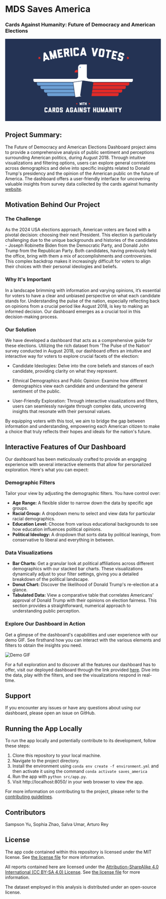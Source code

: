 # MDS Saves America 
### Cards Against Humanity: Future of Democracy and American Elections

<img src="img/election.png" width="700">

## Project Summary:
The Future of Democracy and American Elections Dashboard project aims to provide a comprehensive analysis of public sentiment and perceptions surrounding American politics, during August 2018. Through intuitive visualizations and filtering options, users can explore general correlations across demographics and delve into specific insights related to Donald Trump's presidency and the opinion of the American public on the future of America. The dashboard offers a user-friendly interface for uncovering valuable insights from survey data collected by the cards against humanity [website](https://thepulseofthenation.com/#future).

## Motivation Behind Our Project
### The Challenge
As the 2024 USA elections approach, American voters are faced with a pivotal decision: choosing their next President. This election is particularly challenging due to the unique backgrounds and histories of the candidates - Joseph Robinette Biden from the Democratic Party, and Donald John Trump from the Republican Party. Both candidates, having previously held the office, bring with them a mix of accomplishments and controversies. This complex backdrop makes it increasingly difficult for voters to align their choices with their personal ideologies and beliefs.

### Why It's Important
In a landscape brimming with information and varying opinions, it’s essential for voters to have a clear and unbiased perspective on what each candidate stands for. Understanding the pulse of the nation, especially reflecting back on opinions from a crucial period like August 2018, is key to making an informed decision. Our dashboard emerges as a crucial tool in this decision-making process.

### Our Solution
We have developed a dashboard that acts as a comprehensive guide for these elections. Utilizing the rich dataset from 'The Pulse of the Nation' survey conducted in August 2018, our dashboard offers an intuitive and interactive way for voters to explore crucial facets of the election:

- Candidate Ideologies: Delve into the core beliefs and stances of each candidate, providing clarity on what they represent.

- Ethnical Demographics and Public Opinion: Examine how different demographics view each candidate and understand the general sentiment of the public.

- User-Friendly Exploration: Through interactive visualizations and filters, users can seamlessly navigate through complex data, uncovering insights that resonate with their personal values.

By equipping voters with this tool, we aim to bridge the gap between information and understanding, empowering each American citizen to make a choice that truly reflects their hopes and ideals for the nation's future.

## Interactive Features of Our Dashboard
Our dashboard has been meticulously crafted to provide an engaging experience with several interactive elements that allow for personalized exploration. Here's what you can expect:

### Demographic Filters
Tailor your view by adjusting the demographic filters. You have control over:

- **Age Range:** A flexible slider to narrow down the data by specific age groups.
- **Racial Group:** A dropdown menu to select and view data for particular racial demographics.
- **Education Level:** Choose from various educational backgrounds to see how education influences political opinions.
- **Political Ideology:** A dropdown that sorts data by political leanings, from conservative to liberal and everything in between.

### Data Visualizations

- **Bar Charts:** Get a granular look at political affiliations across different demographics with our stacked bar charts. These visualizations dynamically adjust to your filter settings, giving you a detailed breakdown of the political landscape.
- **Donut Chart:** Discover the likelihood of Donald Trump's re-election at a glance. 
- **Tabulated Data:** View a comparative table that correlates Americans' approval of Donald Trump with their opinions on election fairness. This section provides a straightforward, numerical approach to understanding public perception.

### Explore Our Dashboard in Action
Get a glimpse of the dashboard's capabilities and user experience with our demo GIF. See firsthand how you can interact with the various elements and filters to obtain the insights you need.

![Demo GIF](img/demo.gif)

For a full exploration and to discover all the features our dashboard has to offer, visit our deployed dashboard through the link provided [here](https://dsci-532-2024-14-mds-saves-america-12.onrender.com/ ). Dive into the data, play with the filters, and see the visualizations respond in real-time.

## Support
If you encounter any issues or have any questions about using our dashboard, please open an issue on GitHub.

## Running the App Locally
To run the app locally and potentially contribute to its development, follow these steps:

1. Clone this repository to your local machine.
2. Navigate to the project directory.
3. Install the environment using `conda env create -f environment.yml` and then activate it using the command `conda activate saves_america`
4. Run the app with `python src/app.py`.
5. Visit http://localhost:8050/ in your web browser to view the app.

For more information on contributing to the project, please refer to the [contributing guidelines](CONTRIBUTING.md).

## Contributors
Sampson Yu, 
Sophia Zhao, 
Salva Umar, 
Arturo Rey

## License
The app code contained within this repository is licensed under the MIT license. See [the license file](LICENSE.md) for more information.

All reports contained here are licensed under the [Attribution-ShareAlike 4.0 International (CC BY-SA 4.0) License](https://creativecommons.org/licenses/by-sa/4.0/). See [the license file](LICENSE.md) for more information.

The dataset employed in this analysis is distributed under an open-source license.
